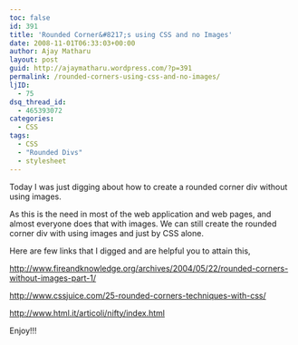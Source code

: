 ```yaml
---
toc: false
id: 391
title: 'Rounded Corner&#8217;s using CSS and no Images'
date: 2008-11-01T06:33:03+00:00
author: Ajay Matharu
layout: post
guid: http://ajaymatharu.wordpress.com/?p=391
permalink: /rounded-corners-using-css-and-no-images/
ljID:
  - 75
dsq_thread_id:
  - 465393072
categories:
  - CSS
tags:
  - CSS
  - "Rounded Divs"
  - stylesheet
---
```

Today I was just digging about how to create a rounded corner div without using images.

As this is the need in most of the web application and web pages, and almost everyone does that with images. We can still create the rounded corner div with using images and just by CSS alone.

Here are few links that I digged and are helpful you to attain this,

http://www.fireandknowledge.org/archives/2004/05/22/rounded-corners-without-images-part-1/

http://www.cssjuice.com/25-rounded-corners-techniques-with-css/

http://www.html.it/articoli/nifty/index.html

Enjoy!!!
